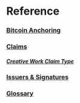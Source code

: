 # Reference

### [Bitcoin Anchoring](bitcoin-anchoring.md)

### [Claims](claims.md)

##### [Creative Work Claim Type](claim-type/creative-work.md)

### [Issuers & Signatures](issuers-and-signatures.md)

### [Glossary](glossary.md)

